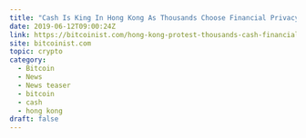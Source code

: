 ```yaml
---
title: "Cash Is King In Hong Kong As Thousands Choose Financial Privacy"
date: 2019-06-12T09:00:24Z
link: https://bitcoinist.com/hong-kong-protest-thousands-cash-financial-privacy/?utm_medium=RSS&utm_source=hune
site: bitcoinist.com
topic: crypto
category:
  - Bitcoin
  - News
  - News teaser
  - bitcoin
  - cash
  - hong kong
draft: false
---
```

